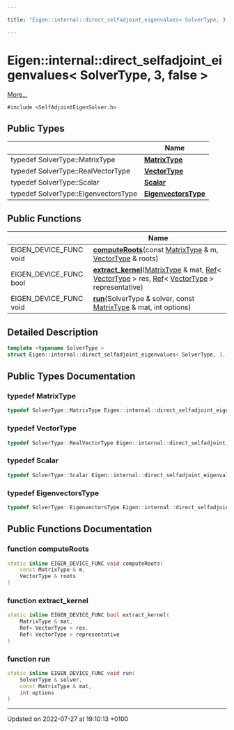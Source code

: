 ```yaml
---

title: "Eigen::internal::direct_selfadjoint_eigenvalues< SolverType, 3, false >"

---
```


# Eigen::internal::direct_selfadjoint_eigenvalues< SolverType, 3, false >



 [More...](#detailed-description)


`#include <SelfAdjointEigenSolver.h>`

## Public Types

|                | Name           |
| -------------- | -------------- |
| typedef SolverType::MatrixType | **[MatrixType](http://example.org/classes/structeigen_1_1internal_1_1direct__selfadjoint__eigenvalues_3_01solvertype_00_013_00_01false_01_4/#typedef-matrixtype)**  |
| typedef SolverType::RealVectorType | **[VectorType](http://example.org/classes/structeigen_1_1internal_1_1direct__selfadjoint__eigenvalues_3_01solvertype_00_013_00_01false_01_4/#typedef-vectortype)**  |
| typedef SolverType::Scalar | **[Scalar](http://example.org/classes/structeigen_1_1internal_1_1direct__selfadjoint__eigenvalues_3_01solvertype_00_013_00_01false_01_4/#typedef-scalar)**  |
| typedef SolverType::EigenvectorsType | **[EigenvectorsType](http://example.org/classes/structeigen_1_1internal_1_1direct__selfadjoint__eigenvalues_3_01solvertype_00_013_00_01false_01_4/#typedef-eigenvectorstype)**  |

## Public Functions

|                | Name           |
| -------------- | -------------- |
| EIGEN_DEVICE_FUNC void | **[computeRoots](http://example.org/classes/structeigen_1_1internal_1_1direct__selfadjoint__eigenvalues_3_01solvertype_00_013_00_01false_01_4/#function-computeroots)**(const <a href="http://example.org/classes/structeigen_1_1internal_1_1direct__selfadjoint__eigenvalues_3_01solvertype_00_013_00_01false_01_4/#typedef-matrixtype">MatrixType</a> & m, <a href="http://example.org/classes/structeigen_1_1internal_1_1direct__selfadjoint__eigenvalues_3_01solvertype_00_013_00_01false_01_4/#typedef-vectortype">VectorType</a> & roots) |
| EIGEN_DEVICE_FUNC bool | **[extract_kernel](http://example.org/classes/structeigen_1_1internal_1_1direct__selfadjoint__eigenvalues_3_01solvertype_00_013_00_01false_01_4/#function-extract-kernel)**(<a href="http://example.org/classes/structeigen_1_1internal_1_1direct__selfadjoint__eigenvalues_3_01solvertype_00_013_00_01false_01_4/#typedef-matrixtype">MatrixType</a> & mat, <a href="http://example.org/classes/classeigen_1_1ref/">Ref</a>< <a href="http://example.org/classes/structeigen_1_1internal_1_1direct__selfadjoint__eigenvalues_3_01solvertype_00_013_00_01false_01_4/#typedef-vectortype">VectorType</a> > res, <a href="http://example.org/classes/classeigen_1_1ref/">Ref</a>< <a href="http://example.org/classes/structeigen_1_1internal_1_1direct__selfadjoint__eigenvalues_3_01solvertype_00_013_00_01false_01_4/#typedef-vectortype">VectorType</a> > representative) |
| EIGEN_DEVICE_FUNC void | **[run](http://example.org/classes/structeigen_1_1internal_1_1direct__selfadjoint__eigenvalues_3_01solvertype_00_013_00_01false_01_4/#function-run)**(SolverType & solver, const <a href="http://example.org/classes/structeigen_1_1internal_1_1direct__selfadjoint__eigenvalues_3_01solvertype_00_013_00_01false_01_4/#typedef-matrixtype">MatrixType</a> & mat, int options) |

## Detailed Description

```cpp
template <typename SolverType >
struct Eigen::internal::direct_selfadjoint_eigenvalues< SolverType, 3, false >;
```

## Public Types Documentation

### typedef MatrixType

```cpp
typedef SolverType::MatrixType Eigen::internal::direct_selfadjoint_eigenvalues< SolverType, 3, false >::MatrixType;
```


### typedef VectorType

```cpp
typedef SolverType::RealVectorType Eigen::internal::direct_selfadjoint_eigenvalues< SolverType, 3, false >::VectorType;
```


### typedef Scalar

```cpp
typedef SolverType::Scalar Eigen::internal::direct_selfadjoint_eigenvalues< SolverType, 3, false >::Scalar;
```


### typedef EigenvectorsType

```cpp
typedef SolverType::EigenvectorsType Eigen::internal::direct_selfadjoint_eigenvalues< SolverType, 3, false >::EigenvectorsType;
```


## Public Functions Documentation

### function computeRoots

```cpp
static inline EIGEN_DEVICE_FUNC void computeRoots(
    const MatrixType & m,
    VectorType & roots
)
```


### function extract_kernel

```cpp
static inline EIGEN_DEVICE_FUNC bool extract_kernel(
    MatrixType & mat,
    Ref< VectorType > res,
    Ref< VectorType > representative
)
```


### function run

```cpp
static inline EIGEN_DEVICE_FUNC void run(
    SolverType & solver,
    const MatrixType & mat,
    int options
)
```


-------------------------------

Updated on 2022-07-27 at 19:10:13 +0100